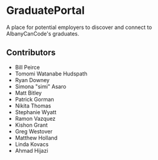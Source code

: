 # GraduatePortal

A place for potential employers to discover and connect to AlbanyCanCode's graduates.

## Contributors

- Bill Peirce
- Tomomi Watanabe Hudspath
- Ryan Downey
- Simona "simi" Asaro
- Matt Bitley
- Patrick Gorman
- Nikita Thomas
- Stephanie Wyatt
- Ramon Vazquez
- Kishon Grant
- Greg Westover
- Matthew Holland
- Linda Kovacs
- Ahmad Hijazi
